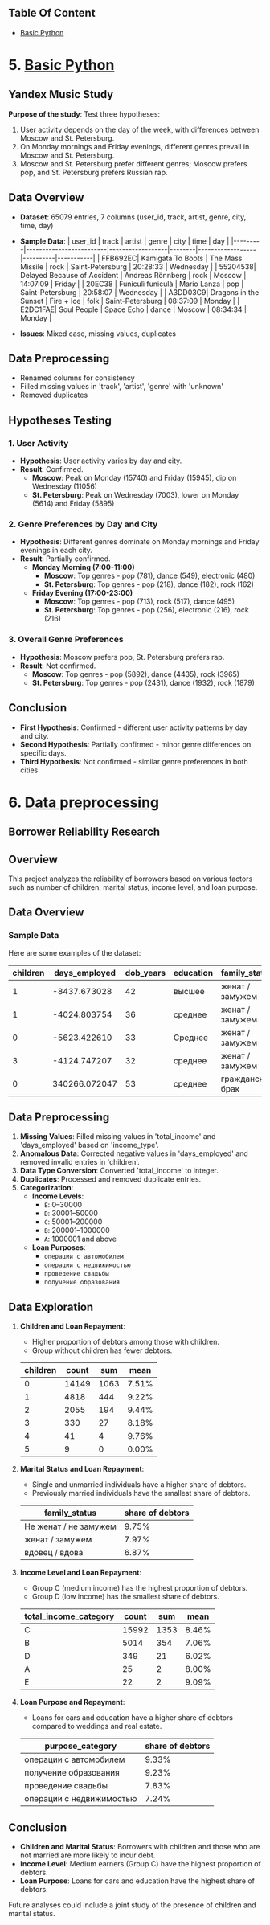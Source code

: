 ## Table Of Content

- [Basic Python](#Basic-Python)


# 5. [Basic Python](https://github.com/Incomus/yandex-practicum/blob/main/5.%20Basic%20Python/big-city-music.ipynb)
## Yandex Music Study

**Purpose of the study**: Test three hypotheses:
1. User activity depends on the day of the week, with differences between Moscow and St. Petersburg.
2. On Monday mornings and Friday evenings, different genres prevail in Moscow and St. Petersburg.
3. Moscow and St. Petersburg prefer different genres; Moscow prefers pop, and St. Petersburg prefers Russian rap.

## Data Overview
- **Dataset**: 65079 entries, 7 columns (user_id, track, artist, genre, city, time, day)
- **Sample Data**:
  | user_id | track                   | artist           | genre  | city             | time     | day       |
  |---------|-------------------------|------------------|--------|------------------|----------|-----------|
  | FFB692EC| Kamigata To Boots       | The Mass Missile | rock   | Saint-Petersburg | 20:28:33 | Wednesday |
  | 55204538| Delayed Because of Accident | Andreas Rönnberg | rock   | Moscow           | 14:07:09 | Friday    |
  | 20EC38  | Funiculì funiculà       | Mario Lanza      | pop    | Saint-Petersburg | 20:58:07 | Wednesday |
  | A3DD03C9| Dragons in the Sunset   | Fire + Ice       | folk   | Saint-Petersburg | 08:37:09 | Monday    |
  | E2DC1FAE| Soul People             | Space Echo       | dance  | Moscow           | 08:34:34 | Monday    |

- **Issues**: Mixed case, missing values, duplicates

## Data Preprocessing
- Renamed columns for consistency
- Filled missing values in 'track', 'artist', 'genre' with 'unknown'
- Removed duplicates

## Hypotheses Testing

### 1. User Activity
- **Hypothesis**: User activity varies by day and city.
- **Result**: Confirmed.
  - **Moscow**: Peak on Monday (15740) and Friday (15945), dip on Wednesday (11056)
  - **St. Petersburg**: Peak on Wednesday (7003), lower on Monday (5614) and Friday (5895)

### 2. Genre Preferences by Day and City
- **Hypothesis**: Different genres dominate on Monday mornings and Friday evenings in each city.
- **Result**: Partially confirmed.
  - **Monday Morning (7:00-11:00)**
    - **Moscow**: Top genres - pop (781), dance (549), electronic (480)
    - **St. Petersburg**: Top genres - pop (218), dance (182), rock (162)
  - **Friday Evening (17:00-23:00)**
    - **Moscow**: Top genres - pop (713), rock (517), dance (495)
    - **St. Petersburg**: Top genres - pop (256), electronic (216), rock (216)

### 3. Overall Genre Preferences
- **Hypothesis**: Moscow prefers pop, St. Petersburg prefers rap.
- **Result**: Not confirmed. 
  - **Moscow**: Top genres - pop (5892), dance (4435), rock (3965)
  - **St. Petersburg**: Top genres - pop (2431), dance (1932), rock (1879)

## Conclusion
- **First Hypothesis**: Confirmed - different user activity patterns by day and city.
- **Second Hypothesis**: Partially confirmed - minor genre differences on specific days.
- **Third Hypothesis**: Not confirmed - similar genre preferences in both cities.


# 
# 6. [Data preprocessing](https://github.com/Incomus/yandex-practicum/blob/main/6.%20Data%20preprocessing/prep.ipynb)
## Borrower Reliability Research


## Overview
This project analyzes the reliability of borrowers based on various factors such as number of children, marital status, income level, and loan purpose.

## Data Overview
### Sample Data
Here are some examples of the dataset:

| children | days_employed | dob_years | education            | family_status     | gender | income_type | debt | total_income | purpose                            |
|----------|----------------|-----------|----------------------|-------------------|--------|-------------|------|--------------|------------------------------------|
| 1        | -8437.673028   | 42        | высшее               | женат / замужем   | F      | сотрудник   | 0    | 253875       | покупка жилья                     |
| 1        | -4024.803754   | 36        | среднее              | женат / замужем   | F      | сотрудник   | 0    | 112080       | приобретение автомобиля           |
| 0        | -5623.422610   | 33        | Среднее              | женат / замужем   | M      | сотрудник   | 0    | 145885       | покупка жилья                     |
| 3        | -4124.747207   | 32        | среднее              | женат / замужем   | M      | сотрудник   | 0    | 267628       | дополнительное образование        |
| 0        | 340266.072047  | 53        | среднее              | гражданский брак  | F      | пенсионер   | 0    | 158616       | сыграть свадьбу                   |

## Data Preprocessing
1. **Missing Values**: Filled missing values in 'total_income' and 'days_employed' based on 'income_type'.
2. **Anomalous Data**: Corrected negative values in 'days_employed' and removed invalid entries in 'children'.
3. **Data Type Conversion**: Converted 'total_income' to integer.
4. **Duplicates**: Processed and removed duplicate entries.
5. **Categorization**:
   - **Income Levels**:
     - `E`: 0–30000
     - `D`: 30001–50000
     - `C`: 50001–200000
     - `B`: 200001–1000000
     - `A`: 1000001 and above
   - **Loan Purposes**:
     - `операции с автомобилем`
     - `операции с недвижимостью`
     - `проведение свадьбы`
     - `получение образования`

## Data Exploration
1. **Children and Loan Repayment**:
   - Higher proportion of debtors among those with children.
   - Group without children has fewer debtors.

   | children | count | sum | mean   |
   |----------|-------|-----|--------|
   | 0        | 14149 | 1063| 7.51%  |
   | 1        | 4818  | 444 | 9.22%  |
   | 2        | 2055  | 194 | 9.44%  |
   | 3        | 330   | 27  | 8.18%  |
   | 4        | 41    | 4   | 9.76%  |
   | 5        | 9     | 0   | 0.00%  |

2. **Marital Status and Loan Repayment**:
   - Single and unmarried individuals have a higher share of debtors.
   - Previously married individuals have the smallest share of debtors.

   | family_status        | share of debtors |
   |----------------------|------------------|
   | Не женат / не замужем| 9.75%            |
   | женат / замужем      | 7.97%            |
   | вдовец / вдова       | 6.87%            |

3. **Income Level and Loan Repayment**:
   - Group C (medium income) has the highest proportion of debtors.
   - Group D (low income) has the smallest share of debtors.

   | total_income_category | count | sum | mean   |
   |-----------------------|-------|-----|--------|
   | C                     | 15992 | 1353| 8.46%  |
   | B                     | 5014  | 354 | 7.06%  |
   | D                     | 349   | 21  | 6.02%  |
   | A                     | 25    | 2   | 8.00%  |
   | E                     | 22    | 2   | 9.09%  |

4. **Loan Purpose and Repayment**:
   - Loans for cars and education have a higher share of debtors compared to weddings and real estate.

   | purpose_category        | share of debtors |
   |-------------------------|------------------|
   | операции с автомобилем  | 9.33%            |
   | получение образования   | 9.23%            |
   | проведение свадьбы      | 7.83%            |
   | операции с недвижимостью| 7.24%            |

## Conclusion
- **Children and Marital Status**: Borrowers with children and those who are not married are more likely to incur debt.
- **Income Level**: Medium earners (Group C) have the highest proportion of debtors.
- **Loan Purpose**: Loans for cars and education have the highest share of debtors.

Future analyses could include a joint study of the presence of children and marital status.
```
